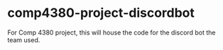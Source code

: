 # comp4380-project-discordbot
For Comp 4380 project, this will house the code for the discord bot the team used.
